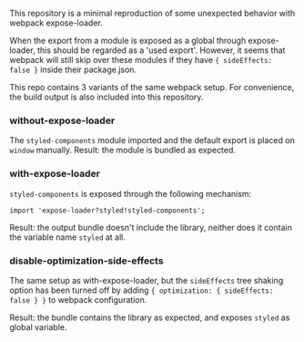 This repository is a minimal reproduction of some unexpected behavior with webpack expose-loader. 

When the export from a module is exposed as a global through expose-loader, this should be regarded as a 'used export'. However, it seems that webpack will still skip over these modules if they have `{ sideEffects: false }` inside their package.json. 

This repo contains 3 variants of the same webpack setup. For convenience, the build output is also included into this repository.

### without-expose-loader
The `styled-components` module imported and the default export is placed on `window` manually. Result: the module is bundled as expected.

### with-expose-loader
`styled-components` is exposed through the following mechanism:

```
import 'expose-loader?styled!styled-components';
```

Result: the output bundle doesn't include the library, neither does it contain the variable name  `styled` at all.

### disable-optimization-side-effects
The same setup as with-expose-loader, but the `sideEffects` tree shaking option has been turned off by adding `{ optimization: { sideEffects: false } }` to webpack configuration. 

Result: the bundle contains the library as expected, and exposes `styled` as global variable.
